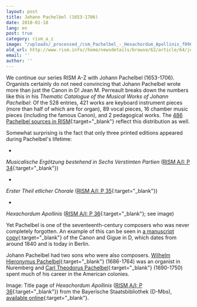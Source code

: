 ```yaml
---
layout: post
title: Johann Pachelbel (1653-1706)
date: 2018-01-18
lang: en
post: true
category: rism_a_z
image: "/uploads/_processed_/csm_Pachelbel_-_Hexachordum_Apollinis_f096e8daa1.png"
old_url: http://www.rism.info//home/newsdetails/browse/62/article/64/johann-pachelbel-1653-1706.html
email: ''
author: ''
---
```





We continue our series RISM A-Z with Johann Pachelbel (1653-1706). Organists certainly do not need convincing that Johann Pachelbel wrote more than just the Canon in D! Jean M. Perreault breaks down the numbers like this in his _Thematic Catalogue of the Musical Works of Johann Pachelbel_: Of the 528 entries, 421 works are keyboard instrument pieces (more than half of which are for organ), 89 vocal pieces, 16 chamber music pieces (including the famous Canon), and 2 pedagogical works. The [486 Pachelbel sources in RISM](https://opac.rism.info/search?View=rism&author=119456613&Language=en){:target="_blank"} reflect this distribution as well.

Somewhat surprising is the fact that only three printed editions appeared during Pachelbel's lifetime:

-

_Musicalische Ergötzung bestehend in Sechs Verstimten Partien_ ([RISM A/I: P 34](https://opac.rism.info/search?id=00000990047673&Language=en){:target="_blank"})

-

_Erster Theil etlicher Chorale_ ([RISM A/I: P 35](https://opac.rism.info/search?id=00000990047674&Language=en){:target="_blank"})

-

_Hexachordum Apollinis_ ([RISM A/I: P 36](https://opac.rism.info/search?id=00000990047675&Language=e){:target="_blank"}; see image)



Yet Pachelbel is one of the seventeenth-century composers who was never completely forgotten. An example of this can be seen in [a manuscript copy](https://opac.rism.info/search?id=455034292&Language=en){:target="_blank"} of the Canon and Gigue in D, which dates from around 1840 and is today in Berlin.

Johann Pachelbel had two sons who were also composers. [Wilhelm Hieronymus Pachelbel](https://opac.rism.info/search?View=rism&author=129273813&Language=en){:target="_blank"} (1686-1764) was an organist in Nuremberg and [Carl Theodorus Pachelbel](https://opac.rism.info/search?View=rism&author=132149133&Language=en){:target="_blank"} (1690-1750) spent much of his career in the American colonies.


Image: Title page of _Hexachordum Apollinis_ ([RISM A/I: P 36](https://opac.rism.info/search?id=00000990047675&Language=en){:target="_blank"}) from the Bayerische Staatsbibliothek (D-Mbs), [available online](http://nbn-resolving.de/urn/resolver.pl?urn=urn:nbn:de:bvb:12-bsb00088516-7){:target="_blank"}.

<script type="text/javascript">var switchTo5x=true;</script><script type="text/javascript" src="http://w.sharethis.com/button/buttons.js"></script><script type="text/javascript">stLight.options({publisher: "9b601438-1ce1-49d8-bfd7-9cff5df54c17", doNotHash: false, doNotCopy: false, hashAddressBar: false});</script>